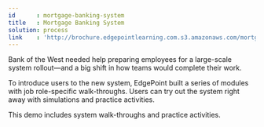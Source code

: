 ```yaml
---
id      : mortgage-banking-system
title   : Mortgage Banking System
solution: process
link    : 'http://brochure.edgepointlearning.com.s3.amazonaws.com/mortgage-banking-SL/story.html'
---
```

Bank of the West needed help preparing employees for a large-scale system rollout—and a big shift in how teams would complete their work.

To introduce users to the new system, EdgePoint built a series of modules with job role-specific walk-throughs. Users can try out the system right away with simulations and practice activities.

This demo includes system walk-throughs and practice activities.

